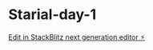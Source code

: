 # Starial-day-1

[Edit in StackBlitz next generation editor ⚡️](https://stackblitz.com/~/github.com/harsh-sikarwar/Starial-day-1)